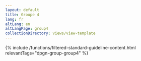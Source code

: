 ```yaml
---
layout: default
title: Groupe 4
lang: fr
altLang: en
altLangPage: group4
collectionDirectory: views/view-template
---
```


{% include /functions/filtered-standard-guideline-content.html relevantTags="dpgn-group-group4" %}
